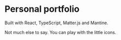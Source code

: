 # Personal portfolio
Built with React, TypeScript, Matter.js and Mantine.

Not much else to say. You can play with the little icons.